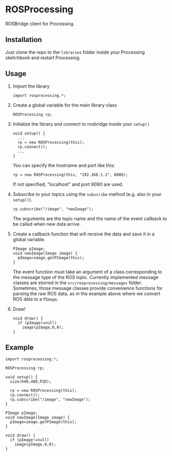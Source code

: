 ROSProcessing
=============

ROSBridge client for Processing.

Installation
------------

Just clone the repo to the `libraries` folder inside your Processing sketchbook and restart Processing.

Usage
-----

1. Import the library
    ```
    import rosprocessing.*;
    ```

2. Create a global variable for the main library class
    ```
    ROSProcessing rp; 
    ```

3. Initialize the library and connect to rosbridge inside your `setup()`
    ```
    void setup() {
      ...
      rp = new ROSProcessing(this);
      rp.connect();
      ...
    }
    ```
    You can specify the hostname and port like this:
    ```
    rp = new ROSProcessing(this, "192.168.1.1", 8080);
    ```
    If not specified, "localhost" and port 9090 are used.

4. Subscribe to your topics using the `subscribe` method (e.g. also in your `setup()`).  
    ```
    rp.subscribe("/image", "newImage");   
    ```
   The arguments are the topic name and the name of the event callback to be called when new data arrive.

5. Create a callback function that will receive the data and save it in a global variable. 
    ```
    PImage pImage;
    void newImage(Image image) {
      pImage=image.getPImage(this);
    }
    ```
    The event function must take an argument of a class corresponding to the message type of the ROS topic. Currently implemented message classes are storred in the `src/rosprocessing/messages` folder. Sometimes, those message classes provide convenience functions for parsing the raw ROS data, as in the example above where we convert ROS data to a `PImage`.

6. Draw!
    ```
    void draw() {
      if (pImage!=null)
        image(pImage,0,0);
    }
    ```


Example
-------

```
import rosprocessing.*;

ROSProcessing rp; 

void setup() {
  size(640,480,P2D);
  
  rp = new ROSProcessing(this);
  rp.connect();
  rp.subscribe("/image", "newImage");   
}

PImage pImage;
void newImage(Image image) {
  pImage=image.getPImage(this);
}

void draw() {
  if (pImage!=null)
    image(pImage,0,0);
}


```
